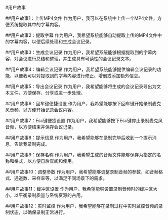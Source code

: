 #用户故事

##用户故事1：上传MP4文件
作为用户，我可以在系统中上传一个MP4文件，方便系统提取其中的字幕内容。

##用户故事2：提取字幕
作为用户，我希望系统能够自动提取上传的MP4文件中的字幕内容，以便后续处理和生成会议记录。

##用户故事3：生成会议记录
作为用户，我希望系统能够根据提取到的字幕内容，对会议进行总结和整理，并生成具有可读性的会议记录文本。

##用户故事4：编辑会议记录
作为用户，我希望系统能够提供编辑会议记录的功能，以便我可以对提取到的字幕内容进行修正、增删或添加额外信息。

##用户故事5：导出会议记录
作为用户，我希望能够将生成的会议记录导出为文本文件，方便保存、分享或进一步处理。

##用户故事6：回车键便捷设置
作为用户，我希望能够按下回车键开始录制麦克风音频，以方便开始记录会议内容。

##用户故事7：Esc键便捷设置
作为用户，我希望能够按下Esc键停止录制麦克风音频，以方便结束并保存会议记录。

##用户故事8：提示信息
作为用户，我希望能够在录制完毕后收到一个提示消息，告诉我录制完成。

##用户故事9：保存名称
作为用户，我希望生成的音频文件能够保存为指定的名称和格式，以方便日后查阅和使用。

##用户故事10：调整参数
作为用户，我希望能够调整录制音频的参数，如音频格式、通道数、采样率等，以满足不同场景下的需求。

##用户故事11：缓冲区设置
作为用户，我希望能够设置录制音频时的缓冲区大小，以平衡录制质量与系统资源的占用。

##用户故事12：实时监控
作为用户，我希望能够在录制过程中实时监控音频的录制状态，以确保录制正常进行。